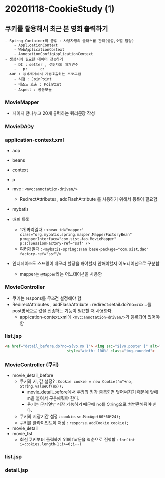 # 20201118-CookieStudy (1)

## 쿠키를 활용해서 최근 본 영화 출력하기

```note
- Spirng Container의 종류 : 사용자정의 클래스를 관리(생성,소멸 담당)
	- ApplicationContext
	- WebApplicationContext
	- AnnotationConfigApplicationContext
- 생성시에 필요한 데이터 전송하기
	- DI : setter , 생성자의 매개변수
	- 	p:		c:
- AOP : 중복제거해서 자동호출하는 프로그램
	- 시점 : JoinPoint
	- 메소드 호출 : PointCut
	- Aspect : 공통모듈
```

### MovieMapper
- 페이지 안나누고 20개 출력하는 쿼리문장 작성


### MovieDAOy

### application-context.xml
- aop
- beans
- context
- p
- mvc : `<mvc:annotation-driven/>`
  - RedirectAttributes , addFlashAttribute 를 사용하기 위해서 등록이 필요함
- mybatis

- 매퍼 등록
  - 1개 짜리일때 : `<bean id="mapper" class="org.mybatis.spring.mapper.MapperFactoryBean" p:mapperInterface="com.sist.dao.MovieMapper" p:sqlSessionFactory-ref="ssf" />`
  - 여러개일때 : `<mybatis-spring:scan base-package="com.sist.dao" factory-ref="ssf"/>`
  
- 인터페이스도 스프링이 메모리 할당을 해야할지 안해야할지 어노테이션으로 구분함
  - mapper는 `@Mapper`라는 어노테이션을 사용함

### MovieController
- 쿠키는 respons를 무조건 설정해야 함
- RedirectAttributes , addFlashAttribute : redirect:detail.do?no=xxx...를 post방식으로 값을 전송하는 기능이 필요할 때 사용한다.
  - application-context.xml에 `<mvc:annotation-driven/>`가 등록되어 있어야 함
  
  
  
### list.jsp

```html
<a href="detail_before.do?no=${vo.no }"> <img src="${vo.poster }" alt="Lights"
							style="width: 100%" class="img-rounded">
```


### MovieController (**쿠키**)
- movie_detail_before
  - 쿠키의 키, 값 설정? : `Cookie cookie = new Cookie("m"+no, String.valueOf(no));`
    - movie_detail_before에서 쿠키의 키가 중복되면 덮어써지기 때문에 앞에 m을 붙여서 구분해줘야 한다.
    - 쿠키는 문자열만 저장 가능하기 때문에 no를 String으로 형변환해줘야 한다.
  - 쿠키의 저장기간 설정 : `cookie.setMaxAge(60*60*24);`
  - 쿠키를 클라이언트에 저장 : `response.addCookie(cookie);`
- movie_detail
- movie_list
  - 최신 쿠키부터 출력하기 위해 for문을 역순으로 진행함 : `for(int i=cookies.length-1;i>=0;i--)`
  
### list.jsp 

### detail.jsp
